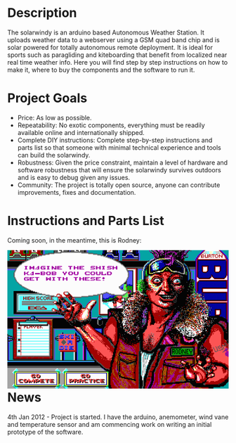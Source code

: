 # Description

The solarwindy is an arduino based Autonomous Weather Station. It uploads weather data to a webserver using a GSM quad band chip and is solar powered for totally autonomous remote deployment. It is ideal for sports such as paragliding and kiteboarding that benefit from localized near real time weather info. Here you will find step by step instructions on how to make it, where to buy the components and the software to run it.

# Project Goals

* Price: As low as possible.
* Repeatability: No exotic components, everything must be readily available online and internationally shipped.
* Complete DIY instructions: Complete step-by-step instructions and parts list so that someone with minimal technical experience and tools can build the solarwindy.
* Robustness: Given the price constraint, maintain a level of hardware and software robustness that will ensure the solarwindy survives outdoors and is easy to debug given any issues.
* Community: The project is totally open source, anyone can contribute improvements, fixes and documentation.

# Instructions and Parts List

Coming soon, in the meantime, this is Rodney:

<div style="float: right"><img class="background-color: red;" alt="Rodney" src="https://github.com/zol/solarwindy/raw/master/rodney.gif"></div>

# News

4th Jan 2012 - Project is started. I have the arduino, anemometer, wind vane and temperature sensor and am commencing work on writing an initial prototype of the software.